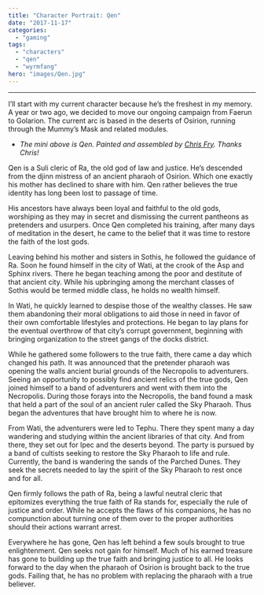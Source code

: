 ```yaml
---
title: "Character Portrait: Qen"
date: "2017-11-17"
categories: 
  - "gaming"
tags: 
  - "characters"
  - "qen"
  - "wyrmfang"
hero: "images/Qen.jpg"
---
```


* * *

I’ll start with my current character because he’s the freshest in my memory. A year or two ago, we decided to move our ongoing campaign from Faerun to Golarion. The current arc is based in the deserts of Osirion, running through the Mummy’s Mask and related modules.

- _The mini above is Qen. Painted and assembled by [Chris Fry](http://chalkgoblin.com/). Thanks Chris!_

Qen is a Suli cleric of Ra, the old god of law and justice. He’s descended from the djinn mistress of an ancient pharaoh of Osirion. Which one exactly his mother has declined to share with him. Qen rather believes the true identity has long been lost to passage of time.

His ancestors have always been loyal and faithful to the old gods, worshiping as they may in secret and dismissing the current pantheons as pretenders and usurpers. Once Qen completed his training, after many days of meditation in the desert, he came to the belief that it was time to restore the faith of the lost gods.

Leaving behind his mother and sisters in Sothis, he followed the guidance of Ra. Soon he found himself in the city of Wati, at the crook of the Asp and Sphinx rivers. There he began teaching among the poor and destitute of that ancient city. While his upbringing among the merchant classes of Sothis would be termed middle class, he holds no wealth himself.

In Wati, he quickly learned to despise those of the wealthy classes. He saw them abandoning their moral obligations to aid those in need in favor of their own comfortable lifestyles and protections. He began to lay plans for the eventual overthrow of that city’s corrupt government, beginning with bringing organization to the street gangs of the docks district.

While he gathered some followers to the true faith, there came a day which changed his path. It was announced that the pretender pharaoh was opening the walls ancient burial grounds of the Necropolis to adventurers. Seeing an opportunity to possibly find ancient relics of the true gods, Qen joined himself to a band of adventurers and went with them into the Necropolis. During those forays into the Necropolis, the band found a mask that held a part of the soul of an ancient ruler called the Sky Pharaoh. Thus began the adventures that have brought him to where he is now.

From Wati, the adventurers were led to Tephu. There they spent many a day wandering and studying within the ancient libraries of that city. And from there, they set out for Ipec and the deserts beyond. The party is pursued by a band of cultists seeking to restore the Sky Pharaoh to life and rule. Currently, the band is wandering the sands of the Parched Dunes. They seek the secrets needed to lay the spirit of the Sky Pharaoh to rest once and for all.

Qen firmly follows the path of Ra, being a lawful neutral cleric that epitomizes everything the true faith of Ra stands for, especially the rule of justice and order. While he accepts the flaws of his companions, he has no compunction about turning one of them over to the proper authorities should their actions warrant arrest.

Everywhere he has gone, Qen has left behind a few souls brought to true enlightenment. Qen seeks not gain for himself. Much of his earned treasure has gone to building up the true faith and bringing justice to all. He looks forward to the day when the pharaoh of Osirion is brought back to the true gods. Failing that, he has no problem with replacing the pharaoh with a true believer.
